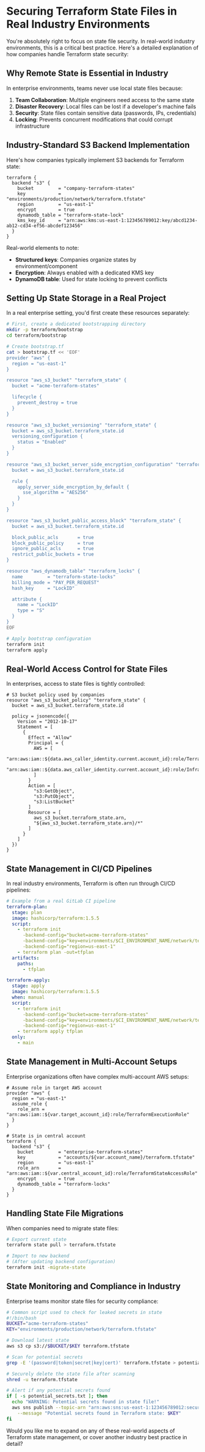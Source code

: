 # Securing Terraform State Files in Real Industry Environments

You're absolutely right to focus on state file security. In real-world industry environments, this is a critical best practice. Here's a detailed explanation of how companies handle Terraform state security:

## Why Remote State is Essential in Industry

In enterprise environments, teams never use local state files because:

1. **Team Collaboration**: Multiple engineers need access to the same state
2. **Disaster Recovery**: Local files can be lost if a developer's machine fails
3. **Security**: State files contain sensitive data (passwords, IPs, credentials)
4. **Locking**: Prevents concurrent modifications that could corrupt infrastructure

## Industry-Standard S3 Backend Implementation

Here's how companies typically implement S3 backends for Terraform state:

```hcl
terraform {
  backend "s3" {
    bucket         = "company-terraform-states"
    key            = "environments/production/network/terraform.tfstate"
    region         = "us-east-1"
    encrypt        = true
    dynamodb_table = "terraform-state-lock"
    kms_key_id     = "arn:aws:kms:us-east-1:123456789012:key/abcd1234-ab12-cd34-ef56-abcdef123456"
  }
}
```

Real-world elements to note:
- **Structured keys**: Companies organize states by environment/component
- **Encryption**: Always enabled with a dedicated KMS key
- **DynamoDB table**: Used for state locking to prevent conflicts

## Setting Up State Storage in a Real Project

In a real enterprise setting, you'd first create these resources separately:

```bash
# First, create a dedicated bootstrapping directory
mkdir -p terraform/bootstrap
cd terraform/bootstrap

# Create bootstrap.tf
cat > bootstrap.tf << 'EOF'
provider "aws" {
  region = "us-east-1"
}

resource "aws_s3_bucket" "terraform_state" {
  bucket = "acme-terraform-states"

  lifecycle {
    prevent_destroy = true
  }
}

resource "aws_s3_bucket_versioning" "terraform_state" {
  bucket = aws_s3_bucket.terraform_state.id
  versioning_configuration {
    status = "Enabled"
  }
}

resource "aws_s3_bucket_server_side_encryption_configuration" "terraform_state" {
  bucket = aws_s3_bucket.terraform_state.id

  rule {
    apply_server_side_encryption_by_default {
      sse_algorithm = "AES256"
    }
  }
}

resource "aws_s3_bucket_public_access_block" "terraform_state" {
  bucket = aws_s3_bucket.terraform_state.id

  block_public_acls       = true
  block_public_policy     = true
  ignore_public_acls      = true
  restrict_public_buckets = true
}

resource "aws_dynamodb_table" "terraform_locks" {
  name         = "terraform-state-locks"
  billing_mode = "PAY_PER_REQUEST"
  hash_key     = "LockID"

  attribute {
    name = "LockID"
    type = "S"
  }
}
EOF

# Apply bootstrap configuration
terraform init
terraform apply
```

## Real-World Access Control for State Files

In enterprises, access to state files is tightly controlled:

```hcl
# S3 bucket policy used by companies
resource "aws_s3_bucket_policy" "terraform_state" {
  bucket = aws_s3_bucket.terraform_state.id

  policy = jsonencode({
    Version = "2012-10-17"
    Statement = [
      {
        Effect = "Allow"
        Principal = {
          AWS = [
            "arn:aws:iam::${data.aws_caller_identity.current.account_id}:role/TerraformExecutionRole",
            "arn:aws:iam::${data.aws_caller_identity.current.account_id}:role/InfrastructureTeamRole"
          ]
        }
        Action = [
          "s3:GetObject",
          "s3:PutObject",
          "s3:ListBucket"
        ]
        Resource = [
          aws_s3_bucket.terraform_state.arn,
          "${aws_s3_bucket.terraform_state.arn}/*"
        ]
      }
    ]
  })
}
```

## State Management in CI/CD Pipelines

In real industry environments, Terraform is often run through CI/CD pipelines:

```yaml
# Example from a real GitLab CI pipeline
terraform-plan:
  stage: plan
  image: hashicorp/terraform:1.5.5
  script:
    - terraform init
      -backend-config="bucket=acme-terraform-states" 
      -backend-config="key=environments/$CI_ENVIRONMENT_NAME/network/terraform.tfstate" 
      -backend-config="region=us-east-1"
    - terraform plan -out=tfplan
  artifacts:
    paths:
      - tfplan

terraform-apply:
  stage: apply
  image: hashicorp/terraform:1.5.5
  when: manual
  script:
    - terraform init
      -backend-config="bucket=acme-terraform-states" 
      -backend-config="key=environments/$CI_ENVIRONMENT_NAME/network/terraform.tfstate" 
      -backend-config="region=us-east-1"
    - terraform apply tfplan
  only:
    - main
```

## State Management in Multi-Account Setups

Enterprise organizations often have complex multi-account AWS setups:

```hcl
# Assume role in target AWS account
provider "aws" {
  region = "us-east-1"
  assume_role {
    role_arn = "arn:aws:iam::${var.target_account_id}:role/TerraformExecutionRole"
  }
}

# State is in central account
terraform {
  backend "s3" {
    bucket         = "enterprise-terraform-states"
    key            = "accounts/${var.account_name}/terraform.tfstate"
    region         = "us-east-1"
    role_arn       = "arn:aws:iam::${var.central_account_id}:role/TerraformStateAccessRole"
    encrypt        = true
    dynamodb_table = "terraform-locks"
  }
}
```

## Handling State File Migrations

When companies need to migrate state files:

```bash
# Export current state
terraform state pull > terraform.tfstate

# Import to new backend
# (After updating backend configuration)
terraform init -migrate-state
```

## State Monitoring and Compliance in Industry

Enterprise teams monitor state files for security compliance:

```bash
# Common script used to check for leaked secrets in state
#!/bin/bash
BUCKET="acme-terraform-states"
KEY="environments/production/network/terraform.tfstate"

# Download latest state
aws s3 cp s3://$BUCKET/$KEY terraform.tfstate

# Scan for potential secrets
grep -E '(password|token|secret|key|cert)' terraform.tfstate > potential_secrets.txt

# Securely delete the state file after scanning
shred -u terraform.tfstate

# Alert if any potential secrets found
if [ -s potential_secrets.txt ]; then
  echo "WARNING: Potential secrets found in state file!"
  aws sns publish --topic-arn "arn:aws:sns:us-east-1:123456789012:security-alerts" \
    --message "Potential secrets found in Terraform state: $KEY"
fi
```

Would you like me to expand on any of these real-world aspects of Terraform state management, or cover another industry best practice in detail?
